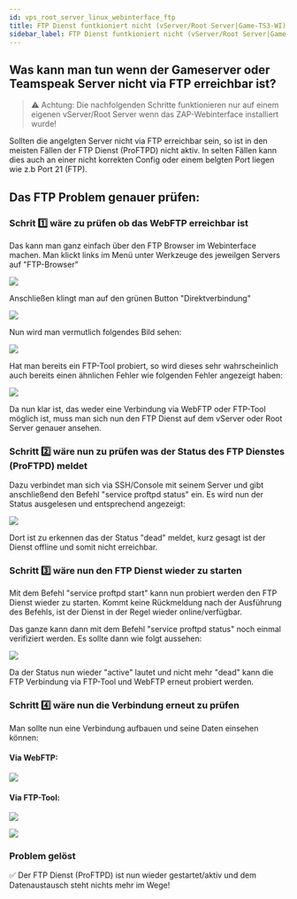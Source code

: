 ```yaml
---
id: vps_root_server_linux_webinterface_ftp
title: FTP Dienst funtkioniert nicht (vServer/Root Server|Game-TS3-WI)
sidebar_label: FTP Dienst funtkioniert nicht (vServer/Root Server|Game-TS3-WI)
---
```


## Was kann man tun wenn der Gameserver oder Teamspeak Server nicht via FTP erreichbar ist? 

> ⚠️ Achtung: Die nachfolgenden Schritte funktionieren nur auf einem eigenen vServer/Root Server wenn das ZAP-Webinterface installiert wurde!

Sollten die angelgten Server nicht via FTP erreichbar sein, so ist in den meisten Fällen der FTP Dienst (ProFTPD) nicht aktiv. 
In selten Fällen kann dies auch an einer nicht korrekten Config oder einem belgten Port liegen wie z.b Port 21 (FTP). 

## Das FTP Problem genauer prüfen:

### Schrit 1️⃣ wäre zu prüfen ob das WebFTP erreichbar ist
Das kann man ganz einfach über den FTP Browser im Webinterface machen. 
Man klickt links im Menü unter Werkzeuge des jeweilgen Servers auf "FTP-Browser"

![](https://screensaver01.zap-hosting.com/index.php/s/3anaWAXfTfnRCry/preview)


Anschließen klingt man auf den grünen Button "Direktverbindung"

![](https://screensaver01.zap-hosting.com/index.php/s/XPb7MmdxLpDreTa/preview)

Nun wird man vermutlich folgendes Bild sehen: 

![](https://screensaver01.zap-hosting.com/index.php/s/qiKZBsDDj2BaSwX/preview)

Hat man bereits ein FTP-Tool probiert, so wird dieses sehr wahrscheinlich auch bereits einen ähnlichen Fehler wie folgenden Fehler angezeigt haben: 

![](https://screensaver01.zap-hosting.com/index.php/s/oM7dkPdfZ9r2Ann/preview)


Da nun klar ist, das weder eine Verbindung via WebFTP oder FTP-Tool möglich ist, muss man sich nun den FTP Dienst auf dem vServer oder Root Server genauer ansehen. 


### Schritt 2️⃣ wäre nun zu prüfen was der Status des FTP Dienstes (ProFTPD) meldet
Dazu verbindet man sich via SSH/Console mit seinem Server und gibt anschließend den Befehl "service proftpd status" ein. 
Es wird nun der Status ausgelesen und entsprechend angezeigt:

![](https://screensaver01.zap-hosting.com/index.php/s/qTeq5MZksCXymYM/preview)


Dort ist zu erkennen das der Status "dead" meldet, kurz gesagt ist der Dienst offline und somit nicht erreichbar. 


### Schritt 3️⃣ wäre nun den FTP Dienst wieder zu starten
Mit dem Befehl "service proftpd start" kann nun probiert werden den FTP Dienst wieder zu starten.
Kommt keine Rückmeldung nach der Ausführung des Befehls, ist der Dienst in der Regel wieder online/verfügbar. 

Das ganze kann dann mit dem Befehl "service proftpd status" noch einmal verifiziert werden. 
Es sollte dann wie folgt aussehen: 

![](https://screensaver01.zap-hosting.com/index.php/s/ZHCFppHqH6LQLxw/preview)


Da der Status nun wieder "active" lautet und nicht mehr "dead" kann die FTP Verbindung via FTP-Tool und WebFTP erneut probiert werden. 

### Schritt 4️⃣ wäre nun die Verbindung erneut zu prüfen
Man sollte nun eine Verbindung aufbauen und seine Daten einsehen können: 

#### Via WebFTP: 

![](https://screensaver01.zap-hosting.com/index.php/s/kXZXoYFLE7AZRgg/preview)


#### Via FTP-Tool: 

![](https://screensaver01.zap-hosting.com/index.php/s/mKAwzTfkSkHosL9/preview)

![](https://screensaver01.zap-hosting.com/index.php/s/sPDj9f35HxtL6GF/preview)

### Problem gelöst
✅ Der FTP Dienst (ProFTPD) ist nun wieder gestartet/aktiv und dem Datenaustausch steht nichts mehr im Wege!
